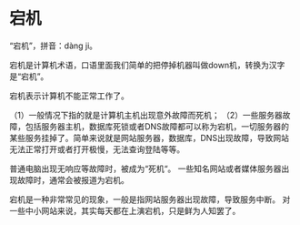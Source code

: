 # 宕机

“宕机”，拼音：dàng ji。

宕机是计算机术语，口语里面我们简单的把停掉机器叫做down机，转换为汉字是“宕机”。

宕机表示计算机不能正常工作了。

（1）一般情况下指的就是计算机主机出现意外故障而死机；
（2）一些服务器故障，包括服务器主机，数据库死锁或者DNS故障都可以称为宕机，一切服务器的某些服务挂掉了。简单来说就是网站服务器，数据库，DNS出现故障，导致网站无法正常打开或者打开极慢，无法查询登陆等等。

普通电脑出现无响应等故障时，被成为“死机“。
一些知名网站或者媒体服务器出现故障时，通常会被报道为宕机。

宕机是一种非常常见的现象，一般是指网站服务器出现故障，导致服务中断。
对一些中小网站来说，其实每天都在上演宕机，只是鲜为人知罢了。
